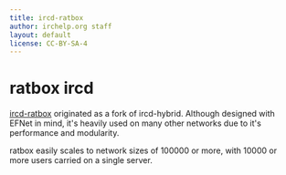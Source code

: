 ```yaml
---
title: ircd-ratbox
author: irchelp.org staff
layout: default
license: CC-BY-SA-4
---
```

# ratbox ircd

[ircd-ratbox](http://www.ratbox.org/) originated as a fork of ircd-hybrid. Although designed with
EFNet in mind, it's heavily used on many other networks due to it's
performance and modularity.

ratbox easily scales to network sizes of 100000 or more, with 10000 or more
users carried on a single server.
